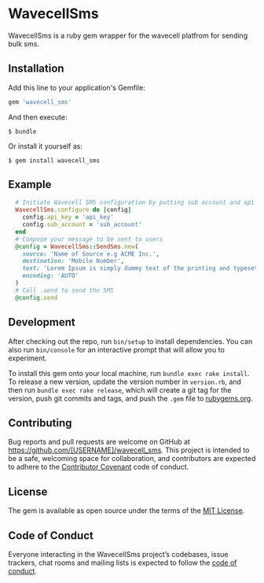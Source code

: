 # WavecellSms

WavecellSms is a ruby gem wrapper for the wavecell platfrom for sending bulk sms.

## Installation

Add this line to your application's Gemfile:

```ruby
gem 'wavecell_sms'
```

And then execute:

    $ bundle

Or install it yourself as:

    $ gem install wavecell_sms

## Example

  ```ruby
    # Initiate Wavecell SMS configuration by putting sub account and api key
    WavecellSms.configure do |config|
      config.api_key = 'api_key'
      config.sub_account = 'sub_account'
    end
    # Compose your message to be sent to users
    @config = WavecellSms::SendSms.new(
      source: 'Name of Source e.g ACME Inc.',
      destination: 'Mobile Number',
      text: 'Lorem Ipsum is simply dummy text of the printing and typesetting industry.',
      encoding: 'AUTO'
    )
    # Call .send to send the SMS
    @config.send
  ```

## Development

After checking out the repo, run `bin/setup` to install dependencies. You can also run `bin/console` for an interactive prompt that will allow you to experiment.

To install this gem onto your local machine, run `bundle exec rake install`. To release a new version, update the version number in `version.rb`, and then run `bundle exec rake release`, which will create a git tag for the version, push git commits and tags, and push the `.gem` file to [rubygems.org](https://rubygems.org).

## Contributing

Bug reports and pull requests are welcome on GitHub at https://github.com/[USERNAME]/wavecell_sms. This project is intended to be a safe, welcoming space for collaboration, and contributors are expected to adhere to the [Contributor Covenant](http://contributor-covenant.org) code of conduct.

## License

The gem is available as open source under the terms of the [MIT License](https://opensource.org/licenses/MIT).

## Code of Conduct

Everyone interacting in the WavecellSms project’s codebases, issue trackers, chat rooms and mailing lists is expected to follow the [code of conduct](https://github.com/[USERNAME]/wavecell_sms/blob/master/CODE_OF_CONDUCT.md).
